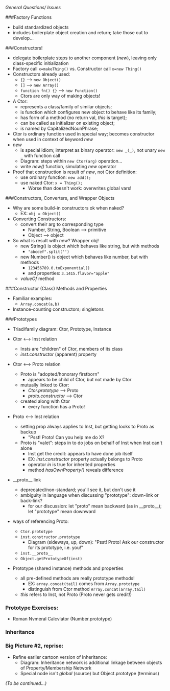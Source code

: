 *General Questions/ Issues*

###Factory Functions
* build standardized objects
* includes boilerplate object creation and return; take those out to develop...

###Constructors!
* delegate boilerplate steps to another component (_new_), leaving only class-specific initialization
* Factory call `x=makeThing()` vs. Constructor call `x=new Thing()`
* Constructors already used:
  * `{}`  --> `new Object()`
  * `[]`  --> `new Array()`
  * `function fn() {}`  --> `new Function()`
  * Ctors are only way of making objects!
* A Ctor:
  * represents a class/family of similar objects;
  * is function which configures new object to behave like its family;
  * has form of a method (no return val, _this_ is target);
  * can be called as initializer on existing object;
  * is named by CapitalizedNounPhrase;
* Ctor is ordinary function used in special way; becomes constructor when used in context of keyword _new_
* _new_
  * is special idiom; interpret as binary operator: `new _(_)`, not unary `new _` with function call
  * Diagram: steps within `new Ctor(arg)` operation...
  * write _new()_ function, simulating _new_ operator
* Proof that construction is result of _new_, not Ctor definition:
  * use ordinary function: `new add();`
  * use naked Ctor: `x = Thing();`
     * Worse than doesn't work: overwrites global vars!

###Constructors, Converters, and Wrapper Objects
* Why are some build-in constructors ok when naked?
    * EX: `obj = Object()`
* Converting Constructors:
  * convert their arg to corresponding type
      * Number, String, Boolean --> primitive
      * Object --> object
* So what is result with _new_?  Wrapper obj!
  * new String() is object which behaves like string, but with methods
    * `"abcdef".split('')`
  * new Number() is object which behaves like number, but with methods
    * `123456789.0.toExponential()`
    * and properties: `3.1415.flavor="apple"`
  * _valueOf_ method

###Constructor (Class) Methods and Properties
* Familiar examples:
  * `Array.concat(a,b)`
* Instance-counting constructors; singletons
 
###Prototypes
  * Triad/family diagram: Ctor, Prototype, Instance
  * Ctor <--> Inst relation
    * Insts are "children" of Ctor, members of its class
    * _inst.constructor_ (apparent) property
  * Ctor <--> Proto relation
    * Proto is "adopted/honorary firstborn"
      * appears to be child of Ctor, but not made by Ctor
    * mutually linked to Ctor:
      * _Ctor.prototype_ --> Proto
      * _proto.constructor_ --> Ctor
    * created along with Ctor
      * every function has a Proto!
  * Proto <--> Inst relation
    * setting prop always applies to Inst, but getting looks to Proto as backup
      * "Psst!  Proto! Can you help me do X?
    * Proto is "valet": steps in to do jobs on behalf of Inst when Inst can't alone
      * Inst get the credit: appears to have done job itself
      * EX: _inst.constructor_ property actually belongs to Proto
      * operator _in_ is true for inherited properties
      * method _hasOwnProperty()_ reveals difference
  * \_\_proto\_\_ link
    * deprecated/non-standard; you'll see it, but don't use it
    * ambiguity in language when discussing "prototype": down-link or back-link?
      * for our discussion: let "proto" mean backward (as in \_\_proto\_\_); let "prototype" mean downward

  * ways of referencing Proto:
    * `Ctor.prototype`
    * `inst.constructor.prototype`
       * Diagram (sideways, up, down): "Psst! Proto! Ask our constructor for its prototype, i.e. you!"
    * `inst.__proto__`
    * `Object.getPrototypeOf(inst)`

  * Prototype (shared instance) methods and properties
    * all pre-defined methods are really prototype methods!
      * EX: `array.concat(tail)` comes from `Array.prototype`
      * distinguish from Ctor method `Array.concat(array,tail)`
    * _this_ refers to Inst, not Proto (Proto never gets credit!)

### Prototype Exercises:
  * Roman Nvmeral Calcvlator (Number.prototype)

### Inheritance

### Big Picture #2, reprise:
  * Refine earlier cartoon version of Inheritance:
    * Diagram: Inheritance network is additional linkage between objects of Property/Membership Network
    * Special node isn't _global_ (source) but Object.prototype (terminus)

_(To be continued...)_

